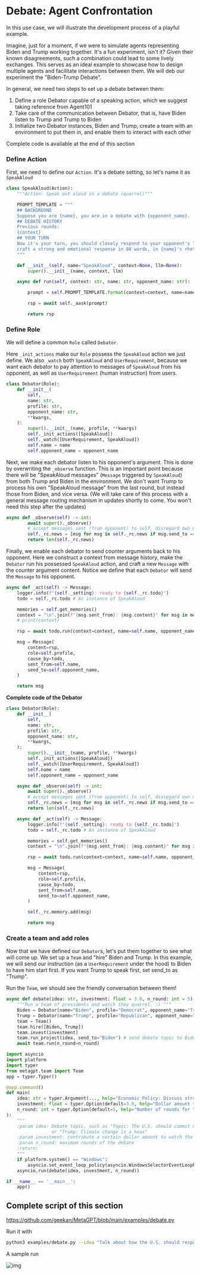 # Debate: Agent Confrontation

In this use case, we will illustrate the development process of a playful example.

Imagine, just for a moment, if we were to simulate agents representing Biden and Trump working together. It's a fun experiment, isn't it? Given their known disagreements, such a combination could lead to some lively exchanges. This serves as an ideal example to showcase how to design multiple agents and facilitate interactions between them. We will deb our experiment the "Biden-Trump Debate".

In general, we need two steps to set up a debate between them:

1. Define a role Debator capable of a speaking action, which we suggest taking reference from Agent101
2. Take care of the communication between Debator, that is, have Biden listen to Trump and Trump to Biden
3. Initialize two Debator instances, Biden and Trump, create a team with an environment to put them in, and enable them to interact with each other

Complete code is available at the end of this section

### Define Action

First, we need to define our `Action`. It's a debate setting, so let's name it as `SpeakAloud`

```python
class SpeakAloud(Action):
    """Action: Speak out aloud in a debate (quarrel)"""

    PROMPT_TEMPLATE = """
    ## BACKGROUND
    Suppose you are {name}, you are in a debate with {opponent_name}.
    ## DEBATE HISTORY
    Previous rounds:
    {context}
    ## YOUR TURN
    Now it's your turn, you should closely respond to your opponent's latest argument, state your position, defend your arguments, and attack your opponent's arguments,
    craft a strong and emotional response in 80 words, in {name}'s rhetoric and viewpoints, your will argue:
    """

    def __init__(self, name="SpeakAloud", context=None, llm=None):
        super().__init__(name, context, llm)

    async def run(self, context: str, name: str, opponent_name: str):

        prompt = self.PROMPT_TEMPLATE.format(context=context, name=name, opponent_name=opponent_name)

        rsp = await self._aask(prompt)

        return rsp
```

### Define Role

We will define a common `Role` called `Debator`.

Here `_init_actions` make our `Role` possess the `SpeakAloud` action we just define. We also `_watch` both `SpeakAloud` and `UserRequirement`, because we want each debator to pay attention to messages of `SpeakAloud` from his opponent, as well as `UserRequirement` (human instruction) from users.

```python
class Debator(Role):
    def __init__(
        self,
        name: str,
        profile: str,
        opponent_name: str,
        **kwargs,
    ):
        super().__init__(name, profile, **kwargs)
        self._init_actions([SpeakAloud])
        self._watch([UserRequirement, SpeakAloud])
        self.name = name
        self.opponent_name = opponent_name
```

Next, we make each debator listen to his opponent's argument. This is done by overwriting the `_observe` function. This is an important point because there will be "SpeakAloud messages" (`Message` triggered by `SpeakAloud`) from both Trump and Biden in the environment. We don't want Trump to process his own "SpeakAloud message" from the last round, but instead those from Biden, and vice versa. (We will take care of this process with a general message routing mechanism in updates shortly to come. You won't need this step after the updates)

```python
async def _observe(self) -> int:
        await super()._observe()
        # accept messages sent (from opponent) to self, disregard own messages from the last round
        self._rc.news = [msg for msg in self._rc.news if msg.send_to == self.name]
        return len(self._rc.news)
```

Finally, we enable each debator to send counter arguments back to his opponent. Here we construct a context from message history, make the `Debator` run his possessed `SpeakAloud` action, and craft a new `Message` with the counter argument content. Notice we define that each `Debator` will send the `Message` to his opponent.

```python
async def _act(self) -> Message:
    logger.info(f"{self._setting}: ready to {self._rc.todo}")
    todo = self._rc.todo # An instance of SpeakAloud

    memories = self.get_memories()
    context = "\n".join(f"{msg.sent_from}: {msg.content}" for msg in memories)
    # print(context)

    rsp = await todo.run(context=context, name=self.name, opponent_name=self.opponent_name)

    msg = Message(
        content=rsp,
        role=self.profile,
        cause_by=todo,
        sent_from=self.name,
        send_to=self.opponent_name,
    )

    return msg
```

<b>Complete code of the Debator</b>

```python
class Debator(Role):
    def __init__(
        self,
        name: str,
        profile: str,
        opponent_name: str,
        **kwargs,
    ):
        super().__init__(name, profile, **kwargs)
        self._init_actions([SpeakAloud])
        self._watch([UserRequirement, SpeakAloud])
        self.name = name
        self.opponent_name = opponent_name

    async def _observe(self) -> int:
        await super()._observe()
        # accept messages sent (from opponent) to self, disregard own messages from the last round
        self._rc.news = [msg for msg in self._rc.news if msg.send_to == self.name]
        return len(self._rc.news)

    async def _act(self) -> Message:
        logger.info(f"{self._setting}: ready to {self._rc.todo}")
        todo = self._rc.todo # An instance of SpeakAloud

        memories = self.get_memories()
        context = "\n".join(f"{msg.sent_from}: {msg.content}" for msg in memories)

        rsp = await todo.run(context=context, name=self.name, opponent_name=self.opponent_name)

        msg = Message(
            content=rsp,
            role=self.profile,
            cause_by=todo,
            sent_from=self.name,
            send_to=self.opponent_name,
        )

        self._rc.memory.add(msg)

        return msg
```

### Create a team and add roles

Now that we have defined our `Debator`s, let's put them together to see what will come up. We set up a `Team` and "hire" Biden and Trump. In this example, we will send our instruction (as a `UserRequirement` under the hood) to Biden to have him start first. If you want Trump to speak first, set send_to as "Trump".

Run the `Team`, we should see the friendly conversation between them!

```python
async def debate(idea: str, investment: float = 3.0, n_round: int = 5):
    """Run a team of presidents and watch they quarrel. :) """
    Biden = Debator(name="Biden", profile="Democrat", opponent_name="Trump")
    Trump = Debator(name="Trump", profile="Republican", opponent_name="Biden")
    team = Team()
    team.hire([Biden, Trump])
    team.invest(investment)
    team.run_project(idea, send_to="Biden") # send debate topic to Biden and let him speak first
    await team.run(n_round=n_round)

import asyncio
import platform
import typer
from metagpt.team import Team
app = typer.Typer()

@app.command()
def main(
    idea: str = typer.Argument(..., help="Economic Policy: Discuss strategies and plans related to taxation, employment, fiscal budgeting, and economic growth."),
    investment: float = typer.Option(default=3.0, help="Dollar amount to invest in the AI company."),
    n_round: int = typer.Option(default=5, help="Number of rounds for the simulation."),
):
    """
    :param idea: Debate topic, such as "Topic: The U.S. should commit more in climate change fighting"
                 or "Trump: Climate change is a hoax"
    :param investment: contribute a certain dollar amount to watch the debate
    :param n_round: maximum rounds of the debate
    :return:
    """
    if platform.system() == "Windows":
        asyncio.set_event_loop_policy(asyncio.WindowsSelectorEventLoopPolicy())
    asyncio.run(debate(idea, investment, n_round))

if __name__ == '__main__':
    app()
```

## Complete script of this section

https://github.com/geekan/MetaGPT/blob/main/examples/debate.py

Run it with

```sh
python3 examples/debate.py --idea "Talk about how the U.S. should respond to climate change"
```

A sample run

![img](/image/guide/use_cases/debate_log.png)
